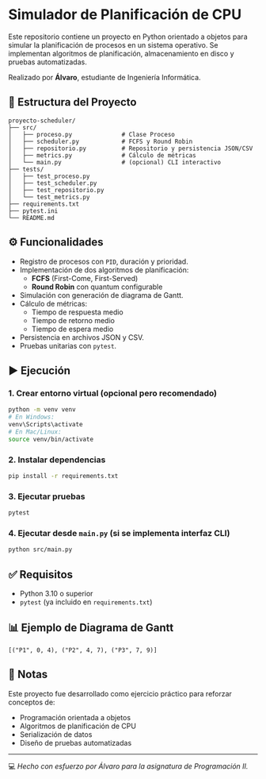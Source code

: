 

# Simulador de Planificación de CPU

Este repositorio contiene un proyecto en Python orientado a objetos para simular la planificación de procesos en un sistema operativo. Se implementan algoritmos de planificación, almacenamiento en disco y pruebas automatizadas.

Realizado por **Álvaro**, estudiante de Ingeniería Informática.

## 📁 Estructura del Proyecto

```
proyecto-scheduler/
├── src/
│   ├── proceso.py              # Clase Proceso
│   ├── scheduler.py            # FCFS y Round Robin
│   ├── repositorio.py          # Repositorio y persistencia JSON/CSV
│   ├── metrics.py              # Cálculo de métricas
│   └── main.py                 # (opcional) CLI interactivo
├── tests/
│   ├── test_proceso.py
│   ├── test_scheduler.py
│   ├── test_repositorio.py
│   └── test_metrics.py
├── requirements.txt
├── pytest.ini
└── README.md
```

## ⚙️ Funcionalidades

- Registro de procesos con `PID`, duración y prioridad.
- Implementación de dos algoritmos de planificación:
  - **FCFS** (First-Come, First-Served)
  - **Round Robin** con quantum configurable
- Simulación con generación de diagrama de Gantt.
- Cálculo de métricas:
  - Tiempo de respuesta medio
  - Tiempo de retorno medio
  - Tiempo de espera medio
- Persistencia en archivos JSON y CSV.
- Pruebas unitarias con `pytest`.

## ▶️ Ejecución

### 1. Crear entorno virtual (opcional pero recomendado)
```bash
python -m venv venv
# En Windows:
venv\Scripts\activate
# En Mac/Linux:
source venv/bin/activate
```

### 2. Instalar dependencias
```bash
pip install -r requirements.txt
```

### 3. Ejecutar pruebas
```bash
pytest
```

### 4. Ejecutar desde `main.py` (si se implementa interfaz CLI)
```bash
python src/main.py
```

## ✅ Requisitos

- Python 3.10 o superior
- `pytest` (ya incluido en `requirements.txt`)

## 📊 Ejemplo de Diagrama de Gantt
```
[("P1", 0, 4), ("P2", 4, 7), ("P3", 7, 9)]
```

## 📌 Notas

Este proyecto fue desarrollado como ejercicio práctico para reforzar conceptos de:
- Programación orientada a objetos
- Algoritmos de planificación de CPU
- Serialización de datos
- Diseño de pruebas automatizadas

---

💻 *Hecho con esfuerzo por Álvaro para la asignatura de Programación II.*
